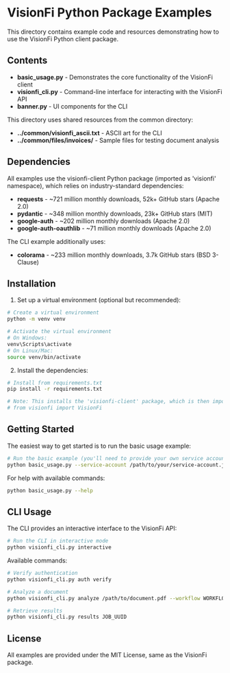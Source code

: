 # VisionFi Python Package Examples

This directory contains example code and resources demonstrating how to use the VisionFi Python client package.

## Contents

- **basic_usage.py** - Demonstrates the core functionality of the VisionFi client
- **visionfi_cli.py** - Command-line interface for interacting with the VisionFi API
- **banner.py** - UI components for the CLI

This directory uses shared resources from the common directory:
- **../common/visionfi_ascii.txt** - ASCII art for the CLI
- **../common/files/invoices/** - Sample files for testing document analysis

## Dependencies

All examples use the visionfi-client Python package (imported as 'visionfi' namespace), which relies on industry-standard dependencies:

- **requests** - ~721 million monthly downloads, 52k+ GitHub stars (Apache 2.0)
- **pydantic** - ~348 million monthly downloads, 23k+ GitHub stars (MIT)
- **google-auth** - ~202 million monthly downloads (Apache 2.0)
- **google-auth-oauthlib** - ~71 million monthly downloads (Apache 2.0)

The CLI example additionally uses:

- **colorama** - ~233 million monthly downloads, 3.7k GitHub stars (BSD 3-Clause)

## Installation

1. Set up a virtual environment (optional but recommended):
```bash
# Create a virtual environment
python -m venv venv

# Activate the virtual environment
# On Windows:
venv\Scripts\activate
# On Linux/Mac:
source venv/bin/activate
```

2. Install the dependencies:
```bash
# Install from requirements.txt
pip install -r requirements.txt

# Note: This installs the 'visionfi-client' package, which is then imported in Python as:
# from visionfi import VisionFi
```

## Getting Started

The easiest way to get started is to run the basic usage example:

```bash
# Run the basic example (you'll need to provide your own service account)
python basic_usage.py --service-account /path/to/your/service-account.json info
```

For help with available commands:
```bash
python basic_usage.py --help
```

## CLI Usage

The CLI provides an interactive interface to the VisionFi API:

```bash
# Run the CLI in interactive mode
python visionfi_cli.py interactive
```

Available commands:
```bash
# Verify authentication
python visionfi_cli.py auth verify

# Analyze a document
python visionfi_cli.py analyze /path/to/document.pdf --workflow WORKFLOW_KEY

# Retrieve results
python visionfi_cli.py results JOB_UUID
```

## License

All examples are provided under the MIT License, same as the VisionFi package.